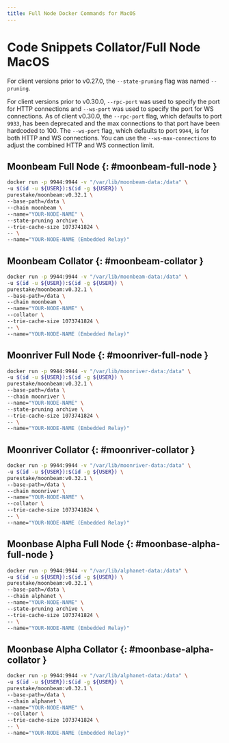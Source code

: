 ```yaml
---
title: Full Node Docker Commands for MacOS
---
```


# Code Snippets Collator/Full Node MacOS

For client versions prior to v0.27.0, the `--state-pruning` flag was named `--pruning`.

For client versions prior to v0.30.0, `--rpc-port` was used to specify the port for HTTP connections and `--ws-port` was used to specify the port for WS connections. As of client v0.30.0, the `--rpc-port` flag, which defaults to port `9933`, has been deprecated and the max connections to that port have been hardcoded to 100. The `--ws-port` flag, which defaults to port `9944`, is for both HTTP and WS connections. You can use the `--ws-max-connections` to adjust the combined HTTP and WS connection limit.

## Moonbeam Full Node {: #moonbeam-full-node }

```bash
docker run -p 9944:9944 -v "/var/lib/moonbeam-data:/data" \
-u $(id -u ${USER}):$(id -g ${USER}) \
purestake/moonbeam:v0.32.1 \
--base-path=/data \
--chain moonbeam \
--name="YOUR-NODE-NAME" \
--state-pruning archive \
--trie-cache-size 1073741824 \
-- \
--name="YOUR-NODE-NAME (Embedded Relay)"
```

## Moonbeam Collator {: #moonbeam-collator }

```bash
docker run -p 9944:9944 -v "/var/lib/moonbeam-data:/data" \
-u $(id -u ${USER}):$(id -g ${USER}) \
purestake/moonbeam:v0.32.1 \
--base-path=/data \
--chain moonbeam \
--name="YOUR-NODE-NAME" \
--collator \
--trie-cache-size 1073741824 \
-- \
--name="YOUR-NODE-NAME (Embedded Relay)"
```

## Moonriver Full Node {: #moonriver-full-node }

```bash
docker run -p 9944:9944 -v "/var/lib/moonriver-data:/data" \
-u $(id -u ${USER}):$(id -g ${USER}) \
purestake/moonbeam:v0.32.1 \
--base-path=/data \
--chain moonriver \
--name="YOUR-NODE-NAME" \
--state-pruning archive \
--trie-cache-size 1073741824 \
-- \
--name="YOUR-NODE-NAME (Embedded Relay)"
```

## Moonriver Collator {: #moonriver-collator }

```bash
docker run -p 9944:9944 -v "/var/lib/moonriver-data:/data" \
-u $(id -u ${USER}):$(id -g ${USER}) \
purestake/moonbeam:v0.32.1 \
--base-path=/data \
--chain moonriver \
--name="YOUR-NODE-NAME" \
--collator \
--trie-cache-size 1073741824 \
-- \
--name="YOUR-NODE-NAME (Embedded Relay)"
```

## Moonbase Alpha Full Node {: #moonbase-alpha-full-node }

```bash
docker run -p 9944:9944 -v "/var/lib/alphanet-data:/data" \
-u $(id -u ${USER}):$(id -g ${USER}) \
purestake/moonbeam:v0.32.1 \
--base-path=/data \
--chain alphanet \
--name="YOUR-NODE-NAME" \
--state-pruning archive \
--trie-cache-size 1073741824 \
-- \
--name="YOUR-NODE-NAME (Embedded Relay)"
```

## Moonbase Alpha Collator {: #moonbase-alpha-collator }

```bash
docker run -p 9944:9944 -v "/var/lib/alphanet-data:/data" \
-u $(id -u ${USER}):$(id -g ${USER}) \
purestake/moonbeam:v0.32.1 \
--base-path=/data \
--chain alphanet \
--name="YOUR-NODE-NAME" \
--collator \
--trie-cache-size 1073741824 \
-- \
--name="YOUR-NODE-NAME (Embedded Relay)"
```
